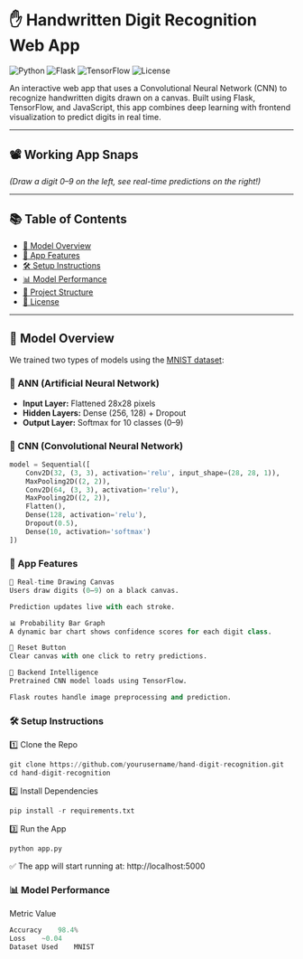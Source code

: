 # ✋ Handwritten Digit Recognition Web App

![Python](https://img.shields.io/badge/Python-3.9-blue)
![Flask](https://img.shields.io/badge/Flask-App-green)
![TensorFlow](https://img.shields.io/badge/TensorFlow-2.0+-orange)
![License](https://img.shields.io/badge/License-MIT-green)

An interactive web app that uses a Convolutional Neural Network (CNN) to recognize handwritten digits drawn on a canvas. Built using Flask, TensorFlow, and JavaScript, this app combines deep learning with frontend visualization to predict digits in real time.

---

## 📽️ Working App Snaps


*(Draw a digit 0–9 on the left, see real-time predictions on the right!)*

---

## 📚 Table of Contents

- [🧠 Model Overview](#-model-overview)
- [🚀 App Features](#-app-features)
- [🛠️ Setup Instructions](#️-setup-instructions)
- [📊 Model Performance](#-model-performance)
- [📁 Project Structure](#-project-structure)
- [📝 License](#-license)

---

## 🧠 Model Overview

We trained two types of models using the [MNIST dataset](http://yann.lecun.com/exdb/mnist/):

### 🔹 ANN (Artificial Neural Network)
- **Input Layer:** Flattened 28x28 pixels
- **Hidden Layers:** Dense (256, 128) + Dropout
- **Output Layer:** Softmax for 10 classes (0–9)

### 🔹 CNN (Convolutional Neural Network)
```python
model = Sequential([
    Conv2D(32, (3, 3), activation='relu', input_shape=(28, 28, 1)),
    MaxPooling2D((2, 2)),
    Conv2D(64, (3, 3), activation='relu'),
    MaxPooling2D((2, 2)),
    Flatten(),
    Dense(128, activation='relu'),
    Dropout(0.5),
    Dense(10, activation='softmax')
])
```
### 🚀 App Features
```python
🎨 Real-time Drawing Canvas
Users draw digits (0–9) on a black canvas.

Prediction updates live with each stroke.

📊 Probability Bar Graph
A dynamic bar chart shows confidence scores for each digit class.

🔁 Reset Button
Clear canvas with one click to retry predictions.

🧠 Backend Intelligence
Pretrained CNN model loads using TensorFlow.

Flask routes handle image preprocessing and prediction.
```
### 🛠️ Setup Instructions
1️⃣ Clone the Repo
```python
git clone https://github.com/yourusername/hand-digit-recognition.git
cd hand-digit-recognition
```
2️⃣ Install Dependencies
```python
pip install -r requirements.txt
```
3️⃣ Run the App
```python
python app.py
```
  ✅ The app will start running at: http://localhost:5000

### 📊 Model Performance
Metric	Value
```python
Accuracy	98.4%
Loss	~0.04
Dataset Used	MNIST
```
</details>
